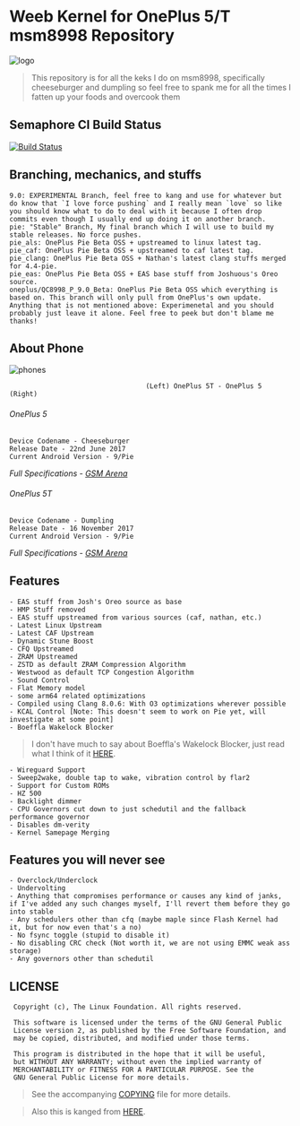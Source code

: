 # Weeb Kernel for OnePlus 5/T msm8998 Repository

![logo](https://img.xda-cdn.com/6suyxKjsTSz7Oba53XGoKRgEagg=/https%3A%2F%2Fi.imgur.com%2Fha29jHc.png)

> This repository is for all the keks I do on msm8998, specifically cheeseburger and dumpling so feel free to spank me for all the times I fatten up your foods and overcook them

## Semaphore CI Build Status
[![Build Status](https://semaphoreci.com/api/v1/whoknowswhoiam/weebmsm8998-pie/branches/9-0/badge.svg)](https://semaphoreci.com/whoknowswhoiam/weebmsm8998-pie)
## Branching, mechanics, and stuffs
```
9.0: EXPERIMENTAL Branch, feel free to kang and use for whatever but do know that `I love force pushing` and I really mean `love` so like you should know what to do to deal with it because I often drop commits even though I usually end up doing it on another branch.
pie: "Stable" Branch, My final branch which I will use to build my stable releases. No force pushes.
pie_als: OnePlus Pie Beta OSS + upstreamed to linux latest tag.
pie_caf: OnePlus Pie Beta OSS + upstreamed to caf latest tag.
pie_clang: OnePlus Pie Beta OSS + Nathan's latest clang stuffs merged for 4.4-pie.
pie_eas: OnePlus Pie Beta OSS + EAS base stuff from Joshuous's Oreo source.
oneplus/QC8998_P_9.0_Beta: OnePlus Pie Beta OSS which everything is based on. This branch will only pull from OnePlus's own update.
Anything that is not mentioned above: Experimenetal and you should probably just leave it alone. Feel free to peek but don't blame me thanks!
```
## About Phone
![phones](https://telegra.ph/file/00a5eb3b0b5dd14e4c065.png)

`									(Left) OnePlus 5T - OnePlus 5 (Right)									`	
###### OnePlus 5
```
Device Codename - Cheeseburger
Release Date - 22nd June 2017
Current Android Version - 9/Pie
```
*Full Specifications - [GSM Arena](https://www.gsmarena.com/oneplus_5-8647.php)*

###### OnePlus 5T
```
Device Codename - Dumpling
Release Date - 16 November 2017
Current Android Version - 9/Pie
```
*Full Specifications - [GSM Arena](https://www.gsmarena.com/oneplus_5t-8912.php)*


## Features
```
- EAS stuff from Josh's Oreo source as base
- HMP Stuff removed
- EAS stuff upstreamed from various sources (caf, nathan, etc.)
- Latest Linux Upstream
- Latest CAF Upstream
- Dynamic Stune Boost
- CFQ Upstreamed
- ZRAM Upstreamed
- ZSTD as default ZRAM Compression Algorithm
- Westwood as default TCP Congestion Algorithm
- Sound Control
- Flat Memory model
- some arm64 related optimizations
- Compiled using Clang 8.0.6: With O3 optimizations wherever possible
- KCAL Control [Note: This doesn't seem to work on Pie yet, will investigate at some point]
- Boeffla Wakelock Blocker
```
> I don't have much to say about Boeffla's Wakelock Blocker, just read what I think of it [HERE](https://github.com/whoknowswhoiam/weebmsm8998-pie/commit/210374f687bc11d06800d2881a1bc1a92d97b3af).
```
- Wireguard Support
- Sweep2wake, double tap to wake, vibration control by flar2
- Support for Custom ROMs
- HZ 500
- Backlight dimmer
- CPU Governors cut down to just schedutil and the fallback performance governor
- Disables dm-verity
- Kernel Samepage Merging
```

## Features you will never see
```
- Overclock/Underclock
- Undervolting
- Anything that compromises performance or causes any kind of janks, if I've added any such changes myself, I'll revert them before they go into stable
- Any schedulers other than cfq (maybe maple since Flash Kernel had it, but for now even that's a no)
- No fsync toggle (stupid to disable it)
- No disabling CRC check (Not worth it, we are not using EMMC weak ass storage)
- Any governors other than schedutil
```

## LICENSE
```
 Copyright (c), The Linux Foundation. All rights reserved.
 
 This software is licensed under the terms of the GNU General Public
 License version 2, as published by the Free Software Foundation, and
 may be copied, distributed, and modified under those terms.
 
 This program is distributed in the hope that it will be useful,
 but WITHOUT ANY WARRANTY; without even the implied warranty of
 MERCHANTABILITY or FITNESS FOR A PARTICULAR PURPOSE. See the
 GNU General Public License for more details.
```
> See the accompanying [COPYING](https://github.com/whoknowswhoiam/weebmsm8998-pie/blob/9.0/COPYING) file for more details.

> Also this is kanged from [HERE](https://github.com/RaphielGang/bash_kernel_sdm845/tree/README).